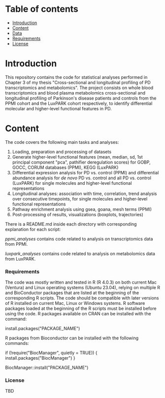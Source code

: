 # Table of contents
* [Introduction](#introduction)
* [Content](#content)
* [Data](#data)
* [Requirements](#requirements)
* [License](#license)

# Introduction
This repository contains the code for statistical analyses performed in Chapter 3 of my thesis "Cross-sectional and longitudinal profiling of PD transcriptomics and metabolomics".
The project consists on whole blood transcriptomics and blood plasma metabolomics cross-sectional and longitudinal profiling of Parkinson's disease patients and controls from the PPMI cohort and  the LuxPARK cohort respectively, to identify differential molecular and higher-level functional features in PD.

# Content
The code covers the following main tasks and analyses:

1. Loading, preparation and processing of datasets
2. Generate higher-level functional features (mean, median, sd, 1st principal component "pca", pathifier deregulation scores) for GOBP, GOCC, CORUM databases (PPMI), KEGG (LuxPARK)
3. Differential expression analysis for PD vs. control (PPMI) and differential abundance analysis for *de novo* PD vs. control and all PD vs. control (LuxPARK) for single molecules and higher-level functional representations
4. Longitudinal analyses: association with time, correlation, trend analysis over consecutive timepoints, for single molecules and higher-level functional representations
5. Pathway enrichment analysis using gsea, goana, mesh terms (PPMI)
6. Post-processing of results, visualizations (boxplots, trajectories)


There is a README.md inside each directory with corresponding explanation for each script:

*ppmi_analyses* contains code related to analysis on transcriptomics data from PPMI.

*luxpark_analyses* contains code related to analysis on metabolomics data from LuxPARK.


### Requirements
The code was mostly written and tested in R (R 4.0.3) on both current Mac (Ventura) and Linux operating systems (Ubuntu 23.04), relying on multiple R and BioConductor packages that are listed at the beginning of the corresponding R scripts. The code should be compatible with later versions of R installed on current Mac, Linux or Windows systems. R software packages loaded at the beginning of the R scripts must be installed before using the code. R packages available on CRAN can be installed with the command:

install.packages("PACKAGE_NAME")

R packages from Bioconductor can be installed with the following commands:

if (!require("BiocManager", quietly = TRUE)) {
  install.packages("BiocManager")
}

BiocManager::install("PACKAGE_NAME")

### License
TBD


